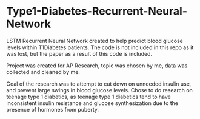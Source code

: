 # Type1-Diabetes-Recurrent-Neural-Network

LSTM Recurrent Neural Network created to help predict blood glucose levels within T1Diabetes patients. The code is not included in this repo as it was lost, but the paper as a result of this code is included.

Project was created for AP Research, topic was chosen by me, data was collected and cleaned by me.

Goal of the research was to attempt to cut down on unneeded insulin use, and prevent large swings in blood glucose levels.
Chose to do research on teenage type 1 diabetics, as teenage type 1 diabetics tend to have inconsistent insulin resistance and glucose synthesization due to the presence of hormones from puberty.
